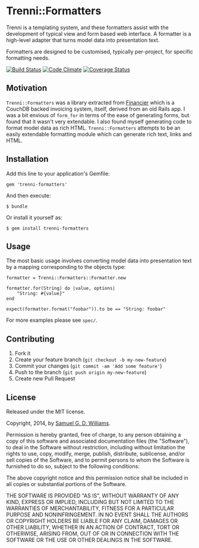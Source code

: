 # Trenni::Formatters

Trenni is a templating system, and these formatters assist with the development
of typical view and form based web interface. A formatter is a high-level
adapter that turns model data into presentation text.

Formatters are designed to be customised, typically per-project, for specific
formatting needs.

[![Build Status](https://travis-ci.org/ioquatix/trenni-formatters.svg?branch=master)](https://travis-ci.org/ioquatix/trenni-formatters)
[![Code Climate](https://codeclimate.com/github/ioquatix/trenni-formatters.png)](https://codeclimate.com/github/ioquatix/trenni-formatters)
[![Coverage Status](https://coveralls.io/repos/ioquatix/trenni-formatters/badge.svg)](https://coveralls.io/r/ioquatix/trenni-formatters)

## Motivation

`Trenni::Formatters` was a library extracted from [Financier](https://github.com/ioquatix/financier) which is a CouchDB backed invoicing system, itself, derived from an old Rails app. I was a bit envious of `form_for` in terms of the ease of generating forms, but found that it wasn't very extendable. I also found myself generating code to format model data as rich HTML. `Trenni::Formatters` attempts to be an easily extendable formatting module which can generate rich text, links and HTML.

## Installation

Add this line to your application's Gemfile:

	gem 'trenni-formatters'

And then execute:

	$ bundle

Or install it yourself as:

	$ gem install trenni-formatters

## Usage

The most basic usage involves converting model data into presentation text by
a mapping corresponding to the objects type:

	formatter = Trenni::Formatters::Formatter.new
		
	formatter.for(String) do |value, options|
		"String: #{value}"
	end
		
	expect(formatter.format("foobar")).to be == "String: foobar"

For more examples please see `spec/`.

## Contributing

1. Fork it
2. Create your feature branch (`git checkout -b my-new-feature`)
3. Commit your changes (`git commit -am 'Add some feature'`)
4. Push to the branch (`git push origin my-new-feature`)
5. Create new Pull Request

## License

Released under the MIT license.

Copyright, 2014, by [Samuel G. D. Williams](http://www.codeotaku.com/samuel-williams).

Permission is hereby granted, free of charge, to any person obtaining a copy
of this software and associated documentation files (the "Software"), to deal
in the Software without restriction, including without limitation the rights
to use, copy, modify, merge, publish, distribute, sublicense, and/or sell
copies of the Software, and to permit persons to whom the Software is
furnished to do so, subject to the following conditions:

The above copyright notice and this permission notice shall be included in
all copies or substantial portions of the Software.

THE SOFTWARE IS PROVIDED "AS IS", WITHOUT WARRANTY OF ANY KIND, EXPRESS OR
IMPLIED, INCLUDING BUT NOT LIMITED TO THE WARRANTIES OF MERCHANTABILITY,
FITNESS FOR A PARTICULAR PURPOSE AND NONINFRINGEMENT. IN NO EVENT SHALL THE
AUTHORS OR COPYRIGHT HOLDERS BE LIABLE FOR ANY CLAIM, DAMAGES OR OTHER
LIABILITY, WHETHER IN AN ACTION OF CONTRACT, TORT OR OTHERWISE, ARISING FROM,
OUT OF OR IN CONNECTION WITH THE SOFTWARE OR THE USE OR OTHER DEALINGS IN
THE SOFTWARE.
